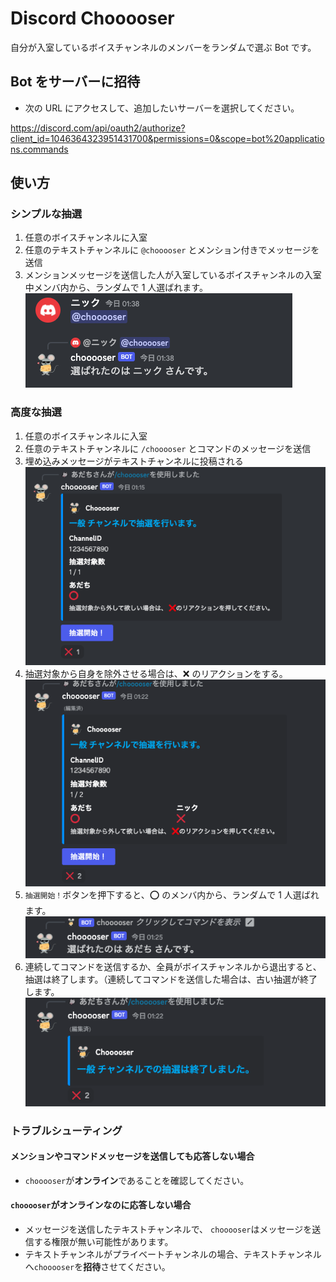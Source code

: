 # Discord Chooooser

自分が入室しているボイスチャンネルのメンバーをランダムで選ぶ Bot です。

## Bot をサーバーに招待

- 次の URL にアクセスして、追加したいサーバーを選択してください。

https://discord.com/api/oauth2/authorize?client_id=1046364323951431700&permissions=0&scope=bot%20applications.commands

## 使い方

### シンプルな抽選

1. 任意のボイスチャンネルに入室
2. 任意のテキストチャンネルに `@chooooser` とメンション付きでメッセージを送信
3. メンションメッセージを送信した人が入室しているボイスチャンネルの入室中メンバ内から、ランダムで 1 人選ばれます。
   ![simple.png](examples/simple.png)

### 高度な抽選

1. 任意のボイスチャンネルに入室
2. 任意のテキストチャンネルに `/chooooser` とコマンドのメッセージを送信
3. 埋め込みメッセージがテキストチャンネルに投稿される
   ![embed.png](examples/embed.png)
4. 抽選対象から自身を除外させる場合は、❌ のリアクションをする。
   ![reaction.png](examples/reaction.png)
5. `抽選開始！`ボタンを押下すると、⭕️ のメンバ内から、ランダムで 1 人選ばれます。
   ![choosed.png](examples/choosed.png)
6. 連続してコマンドを送信するか、全員がボイスチャンネルから退出すると、抽選は終了します。（連続してコマンドを送信した場合は、古い抽選が終了します。
   ![finished.png](examples/finished.png)

### トラブルシューティング

#### メンションやコマンドメッセージを送信しても応答しない場合

- `chooooser`が**オンライン**であることを確認してください。

#### `chooooser`がオンラインなのに応答しない場合

- メッセージを送信したテキストチャンネルで、 `chooooser`はメッセージを送信する権限が無い可能性があります。
- テキストチャンネルがプライベートチャンネルの場合、テキストチャンネルへ`chooooser`を**招待**させてください。
